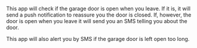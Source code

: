 This app will check if the garage door is open when you leave. If it is, it will send a push notification to reassure
you the door is closed. If, however, the door is open when you leave it will send you an SMS telling you about the door.

This app will also alert you by SMS if the garage door is left open too long.
